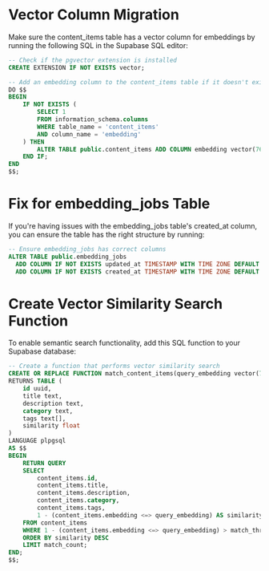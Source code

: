 
# Vector Column Migration

Make sure the content_items table has a vector column for embeddings by running the following SQL in the Supabase SQL editor:

```sql
-- Check if the pgvector extension is installed
CREATE EXTENSION IF NOT EXISTS vector;

-- Add an embedding column to the content_items table if it doesn't exist
DO $$
BEGIN
    IF NOT EXISTS (
        SELECT 1
        FROM information_schema.columns
        WHERE table_name = 'content_items'
        AND column_name = 'embedding'
    ) THEN
        ALTER TABLE public.content_items ADD COLUMN embedding vector(768);
    END IF;
END
$$;
```

# Fix for embedding_jobs Table

If you're having issues with the embedding_jobs table's created_at column, you can ensure the table has the right structure by running:

```sql
-- Ensure embedding_jobs has correct columns
ALTER TABLE public.embedding_jobs 
  ADD COLUMN IF NOT EXISTS updated_at TIMESTAMP WITH TIME ZONE DEFAULT now(),
  ADD COLUMN IF NOT EXISTS created_at TIMESTAMP WITH TIME ZONE DEFAULT now();
```

# Create Vector Similarity Search Function

To enable semantic search functionality, add this SQL function to your Supabase database:

```sql
-- Create a function that performs vector similarity search
CREATE OR REPLACE FUNCTION match_content_items(query_embedding vector(768), match_threshold float, match_count int)
RETURNS TABLE (
    id uuid,
    title text,
    description text,
    category text,
    tags text[],
    similarity float
)
LANGUAGE plpgsql
AS $$
BEGIN
    RETURN QUERY
    SELECT
        content_items.id,
        content_items.title,
        content_items.description,
        content_items.category,
        content_items.tags,
        1 - (content_items.embedding <=> query_embedding) AS similarity
    FROM content_items
    WHERE 1 - (content_items.embedding <=> query_embedding) > match_threshold
    ORDER BY similarity DESC
    LIMIT match_count;
END;
$$;
```
